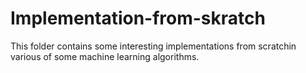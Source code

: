 # Implementation-from-skratch
This folder contains some interesting implementations from scratchin various of some machine learning algorithms.
